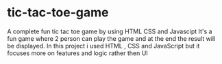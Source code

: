 # tic-tac-toe-game
A complete fun tic tac toe game by using HTML CSS and Javascipt
It's a fun game where 2 person can play the game and at the end the result will be displayed. In this project i used HTML , CSS  and JavaScript but it focuses more on features and logic rather then UI 
